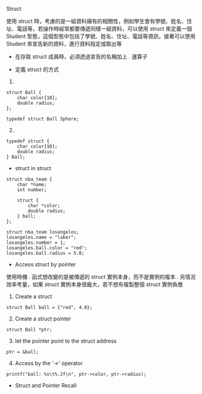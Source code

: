 Struct 

使用 struct 時，考慮的是一組資料擁有的相關性，例如學生會有學號、姓名、住址、電話等，若操作時經常都要傳遞同樣一組資料，可以使用 struct 來定義一個 Student 型態，這個型態中包括了學號、姓名、住址、電話等資訊，接著可以使用 Student 來宣告新的資料，進行資料指定或取出等

* 在存取 struct 成員時，必須透過宣告的名稱加上 . 運算子



* 定義 struct 的方式

1.
```c=
struct Ball {
    char color[10];
    double radius;
};

typedef struct Ball Sphere;
```

2.
```
typedef struct {
    char color[10];
    double radius;
} Ball;
```

* struct in struct 
```
struct nba_team {
    char *name;
    int number;

    struct {
        char *color;
        double radius;
    } ball;
};

struct nba_team losangelos;
losangeles.name = "laker";
losangeles.number = 1;
losangeles.ball.color = "red";
losangeles.ball.radius = 5.0;
```

* Access struct by pointer

使用時機
. 函式想改變的是被傳遞的 struct 實例本身，而不是實例的複本
. 另情況效率考量，如果 struct 實例本身很龐大，若不想有複製整個 struct 實例負擔

1. Create a struct
```
struct Ball ball = {"red", 4.0};
```
2. Create a struct pointer
```
struct Ball *ptr;
```
3. let the pointer point to the struct address
```
ptr = &ball;
```
4. Access by the '->' operator
```
printf("ball: %s\t%.2f\n", ptr->color, ptr->radius);
```
* Struct and Pointer Recall

